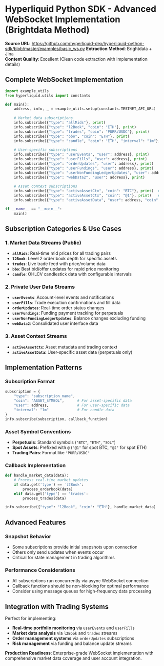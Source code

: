 # Hyperliquid Python SDK - Advanced WebSocket Implementation (Brightdata Method)

**Source URL**: https://github.com/hyperliquid-dex/hyperliquid-python-sdk/blob/master/examples/basic_ws.py
**Extraction Method**: Brightdata + Jina  
**Content Quality**: Excellent (Clean code extraction with implementation details)

## Complete WebSocket Implementation

```python
import example_utils
from hyperliquid.utils import constants

def main():
    address, info, _ = example_utils.setup(constants.TESTNET_API_URL)
    
    # Market data subscriptions
    info.subscribe({"type": "allMids"}, print)
    info.subscribe({"type": "l2Book", "coin": "ETH"}, print)
    info.subscribe({"type": "trades", "coin": "PURR/USDC"}, print)
    info.subscribe({"type": "bbo", "coin": "ETH"}, print)
    info.subscribe({"type": "candle", "coin": "ETH", "interval": "1m"}, print)
    
    # User-specific subscriptions
    info.subscribe({"type": "userEvents", "user": address}, print)
    info.subscribe({"type": "userFills", "user": address}, print)
    info.subscribe({"type": "orderUpdates", "user": address}, print)
    info.subscribe({"type": "userFundings", "user": address}, print)
    info.subscribe({"type": "userNonFundingLedgerUpdates", "user": address}, print)
    info.subscribe({"type": "webData2", "user": address}, print)
    
    # Asset context subscriptions
    info.subscribe({"type": "activeAssetCtx", "coin": "BTC"}, print)  # Perpetuals
    info.subscribe({"type": "activeAssetCtx", "coin": "@1"}, print)   # Spot assets
    info.subscribe({"type": "activeAssetData", "user": address, "coin": "BTC"}, print)  # Perp only

if __name__ == "__main__":
    main()
```

## Subscription Categories & Use Cases

### 1. Market Data Streams (Public)
- **`allMids`**: Real-time mid prices for all trading pairs
- **`l2Book`**: Level 2 order book depth for specific assets
- **`trades`**: Live trade feed with price/volume data
- **`bbo`**: Best bid/offer updates for rapid price monitoring
- **`candle`**: OHLCV candlestick data with configurable intervals

### 2. Private User Data Streams
- **`userEvents`**: Account-level events and notifications
- **`userFills`**: Trade execution confirmations and fill data
- **`orderUpdates`**: Real-time order status changes
- **`userFundings`**: Funding payment tracking for perpetuals
- **`userNonFundingLedgerUpdates`**: Balance changes excluding funding
- **`webData2`**: Consolidated user interface data

### 3. Asset Context Streams
- **`activeAssetCtx`**: Asset metadata and trading context
- **`activeAssetData`**: User-specific asset data (perpetuals only)

## Implementation Patterns

### Subscription Format
```python
subscription = {
    "type": "subscription_name",
    "coin": "ASSET_SYMBOL",      # For asset-specific data
    "user": address,             # For user-specific data  
    "interval": "1m"             # For candle data
}
info.subscribe(subscription, callback_function)
```

### Asset Symbol Conventions
- **Perpetuals**: Standard symbols (`"BTC"`, `"ETH"`, `"SOL"`)
- **Spot Assets**: Prefixed with `@` (`"@1"` for spot BTC, `"@2"` for spot ETH)
- **Trading Pairs**: Format like `"PURR/USDC"`

### Callback Implementation
```python
def handle_market_data(data):
    # Process real-time market updates
    if data.get('type') == 'l2Book':
        process_orderbook(data)
    elif data.get('type') == 'trades':
        process_trades(data)

info.subscribe({"type": "l2Book", "coin": "ETH"}, handle_market_data)
```

## Advanced Features

### Snapshot Behavior
- Some subscriptions provide initial snapshots upon connection
- Others only send updates when events occur
- Critical for state management in trading algorithms

### Performance Considerations
- All subscriptions run concurrently via async WebSocket connection
- Callback functions should be non-blocking for optimal performance
- Consider using message queues for high-frequency data processing

## Integration with Trading Systems

Perfect for implementing:
- **Real-time portfolio monitoring** via `userEvents` and `userFills`
- **Market data analysis** via `l2Book` and `trades` streams
- **Order management systems** via `orderUpdates` subscriptions
- **Risk management** via funding and balance update streams

**Production Readiness**: Enterprise-grade WebSocket implementation with comprehensive market data coverage and user account integration.